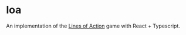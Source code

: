 # loa
An implementation of the [Lines of Action](https://en.wikipedia.org/wiki/Lines_of_Action) game with React + Typescript.
